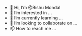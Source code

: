 - 👋 Hi, I’m @Bishu Mondal
- 👀 I’m interested in ...
- 🌱 I’m currently learning ...
- 💞️ I’m looking to collaborate on ...
- 📫 How to reach me ...

<!---
Rjbishu/Rjbishu is a ✨ special ✨ repository because its `README.md` (this file) appears on your GitHub profile.
You can click the Preview link to take a look at your changes.
--->
